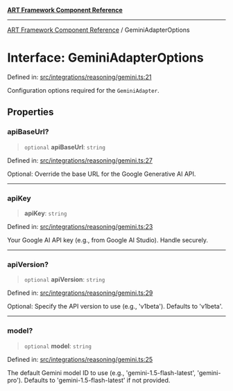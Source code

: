 [**ART Framework Component Reference**](../README.md)

***

[ART Framework Component Reference](../README.md) / GeminiAdapterOptions

# Interface: GeminiAdapterOptions

Defined in: [src/integrations/reasoning/gemini.ts:21](https://github.com/hashangit/ART/blob/e4c184bd9ffa5ef078ee6a88704f24584b173411/src/integrations/reasoning/gemini.ts#L21)

Configuration options required for the `GeminiAdapter`.

## Properties

### apiBaseUrl?

> `optional` **apiBaseUrl**: `string`

Defined in: [src/integrations/reasoning/gemini.ts:27](https://github.com/hashangit/ART/blob/e4c184bd9ffa5ef078ee6a88704f24584b173411/src/integrations/reasoning/gemini.ts#L27)

Optional: Override the base URL for the Google Generative AI API.

***

### apiKey

> **apiKey**: `string`

Defined in: [src/integrations/reasoning/gemini.ts:23](https://github.com/hashangit/ART/blob/e4c184bd9ffa5ef078ee6a88704f24584b173411/src/integrations/reasoning/gemini.ts#L23)

Your Google AI API key (e.g., from Google AI Studio). Handle securely.

***

### apiVersion?

> `optional` **apiVersion**: `string`

Defined in: [src/integrations/reasoning/gemini.ts:29](https://github.com/hashangit/ART/blob/e4c184bd9ffa5ef078ee6a88704f24584b173411/src/integrations/reasoning/gemini.ts#L29)

Optional: Specify the API version to use (e.g., 'v1beta'). Defaults to 'v1beta'.

***

### model?

> `optional` **model**: `string`

Defined in: [src/integrations/reasoning/gemini.ts:25](https://github.com/hashangit/ART/blob/e4c184bd9ffa5ef078ee6a88704f24584b173411/src/integrations/reasoning/gemini.ts#L25)

The default Gemini model ID to use (e.g., 'gemini-1.5-flash-latest', 'gemini-pro'). Defaults to 'gemini-1.5-flash-latest' if not provided.
